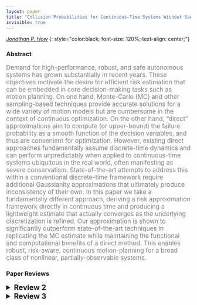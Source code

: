 ```yaml
---
layout: paper
title: "Collision Probabilities for Continuous-Time Systems Without Sampling"
invisible: true
---
```

*[Jonathan P. How](https://www.mit.edu/~jhow)*
{: style="color:black; font-size: 120%; text-align: center;"}

### Abstract
<html><p style="color:gray; font-size: 120%; text-align: justified;">
Demand for high-performance, robust, and safe autonomous systems has grown substantially in recent years. These objectives motivate the desire for efficient risk estimation that can be embedded in core decision-making tasks such as motion planning. On one hand, Monte-Carlo (MC) and other sampling-based techniques provide accurate solutions for a wide variety of motion models but are cumbersome in the context of continuous optimization. On the other hand, “direct” approximations aim to compute (or upper-bound) the failure probability as a smooth function of the decision variables, and thus are convenient for optimization. However, existing direct approaches fundamentally assume discrete-time dynamics and can perform unpredictably when applied to continuous-time systems ubiquitous in the real world, often manifesting as severe conservatism. State-of-the-art attempts to address this within a conventional discrete-time framework require additional Gaussianity approximations that ultimately produce inconsistency of their own. In this paper we take a fundamentally different approach, deriving a risk approximation framework directly in continuous time and producing a lightweight estimate that actually converges as the underlying discretization is refined. Our approximation is shown to significantly outperform state-of-the-art techniques in replicating the MC estimate while maintaining the functional and computational benefits of a direct method. This enables robust, risk-aware, continuous motion-planning for a broad class of nonlinear, partially-observable systems.
</p></html>



### Paper Reviews
<details><summary style="font-size:20px;"><b> Review 2</b></summary>
<p style="color:gray; font-size: 120%; text-align: justified;">
This paper presents a method to compute less conservative approximate of chance-constrained control for continuous-time problems. In particular, it uses the Lagrangian formulation that convert risk-constrained into risk-minimization, and propose an approximation of this formulation based on the concept of first passage time, rather than time discretisation. Convergence guaranteed is provided very thoroughly and simulation results for controlling 2nd order Dubins car in environment populated by obstacles is provided.I think the problem of chance-constrained control in continuous-time is interesting and the paper's attempt to solve the problem without discretising the time domain is interesting and could be very useful. Further, the derivation on how to evolve distribution for the relax Lagrange formulation of chance-constrained control via the concept of first passage time could be useful and thorough. Several feedback1. I think avoiding fixed time discretisation is interesting and useful. However, the proposed approximation (sec. IV) seems to go back on using fixed time discretisation. I think some elaboration on how this affects the exact difficulty that the paper is trying to avoid would be needed.2. It would be interesting if the provided example include a scenario where the proposed method is superior than Monte Carlo approach. I do understand that the contribution of the paper is more on the theoretical side, and this does not effect my score. However, considering Monte Carlo is used quite a lot to estimate distribution, I think it would have much more impact if such an example is provided. 3. I think eq. (19), right hand side, P(... | z_t = z) should be P(... | z_s \in dz) and P(z \in dz) should be P(z_s \in dz).  
</p> </details>

<details><summary style="font-size:20px;"><b> Review 3</b></summary>
<p style="color:gray; font-size: 120%; text-align: justified;">
Originality: GoodQuality: Good Clarity: GoodSignificance: GoodSummary: The authors address the problem of estimating and minimizing failure probabilities in the context of continuous motion planning by proposing a light-weight approximation method. The proposed method avoids estimating the anthropic belief and produces a conservative risk estimate with minimal computation.  Further the method efficiently discretizes the time and reduces the planner brittleness. The paper is written well and the authors provide good theoretical analysis to support their claims. Comments:1.In this work, only the accuracy of the proposed method is provided. No result, which describes the computation overhead of the method is given. The trade-off between speed vs accuracy is an interesting aspect, and it is difficult to measure the overall efficiency without the computational overhead.2.It may be better for the readers if the authors specify all the contributions in a separate paragraph in the Introduction section.3.No Future work is given.4.It is not clear what are the limitation of the Eq.(6) in comparison of Eq. (4).5.It may be better for the readers if the authors briefly describe the intuitive ideas at the beginning of each section.
</p> </details>

